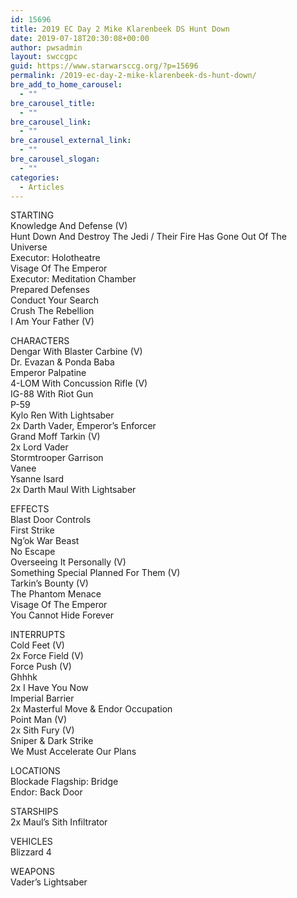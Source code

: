 ```yaml
---
id: 15696
title: 2019 EC Day 2 Mike Klarenbeek DS Hunt Down
date: 2019-07-18T20:30:08+00:00
author: pwsadmin
layout: swccgpc
guid: https://www.starwarsccg.org/?p=15696
permalink: /2019-ec-day-2-mike-klarenbeek-ds-hunt-down/
bre_add_to_home_carousel:
  - ""
bre_carousel_title:
  - ""
bre_carousel_link:
  - ""
bre_carousel_external_link:
  - ""
bre_carousel_slogan:
  - ""
categories:
  - Articles
---
```

STARTING  
Knowledge And Defense (V)  
Hunt Down And Destroy The Jedi / Their Fire Has Gone Out Of The Universe  
Executor: Holotheatre  
Visage Of The Emperor  
Executor: Meditation Chamber  
Prepared Defenses  
Conduct Your Search  
Crush The Rebellion  
I Am Your Father (V)

CHARACTERS  
Dengar With Blaster Carbine (V)  
Dr. Evazan & Ponda Baba  
Emperor Palpatine  
4-LOM With Concussion Rifle (V)  
IG-88 With Riot Gun  
P-59  
Kylo Ren With Lightsaber  
2x Darth Vader, Emperor&#8217;s Enforcer  
Grand Moff Tarkin (V)  
2x Lord Vader  
Stormtrooper Garrison  
Vanee  
Ysanne Isard  
2x Darth Maul With Lightsaber

EFFECTS  
Blast Door Controls  
First Strike  
Ng&#8217;ok War Beast  
No Escape  
Overseeing It Personally (V)  
Something Special Planned For Them (V)  
Tarkin&#8217;s Bounty (V)  
The Phantom Menace  
Visage Of The Emperor  
You Cannot Hide Forever

INTERRUPTS  
Cold Feet (V)  
2x Force Field (V)  
Force Push (V)  
Ghhhk  
2x I Have You Now  
Imperial Barrier  
2x Masterful Move & Endor Occupation  
Point Man (V)  
2x Sith Fury (V)  
Sniper & Dark Strike  
We Must Accelerate Our Plans

LOCATIONS  
Blockade Flagship: Bridge  
Endor: Back Door

STARSHIPS  
2x Maul&#8217;s Sith Infiltrator

VEHICLES  
Blizzard 4

WEAPONS  
Vader&#8217;s Lightsaber